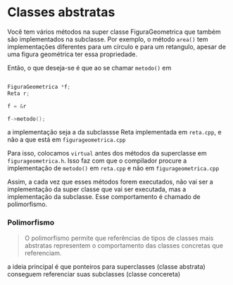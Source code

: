 # Classes abstratas

Você tem vários métodos na super classe FiguraGeometrica que também são implementados na subclasse. Por exemplo, o método `area()` tem implementações diferentes para um círculo e para um retangulo, apesar de uma figura geométrica ter essa propriedade. 

Então, o que deseja-se é que ao se chamar `metodo()` em

```cpp

FiguraGeometrica *f;
Reta r;

f = &r

f->metodo();

```

a implementação seja a da subclassse Reta implementada em `reta.cpp`, e não a que está em `figurageometrica.cpp` 

Para isso, colocamos `virtual` antes dos métodos da superclasse em `figurageometrica.h`. Isso faz com que o compilador procure a implementação de `metodo()` em `reta.cpp` e não em `figurageometrica.cpp`

Assim, a cada vez que esses métodos forem executados, não vai ser a implementação da super classe que vai ser executada, mas a implementação da subclasse. Esse comportamento é chamado de polimorfismo.

### Polimorfismo

> O polimorfismo permite que referências de tipos de classes mais abstratas representem o comportamento das classes concretas que referenciam.

a ideia principal é que ponteiros para superclasses (classe abstrata) conseguem referenciar suas subclasses (classe concereta)


